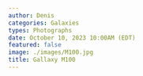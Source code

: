 ```yaml
---
author: Denis
categories: Galaxies
types: Photographs
date: October 10, 2023 10:00AM (EDT)
featured: false
image: ./images/M100.jpg
title: Gallaxy M100
---
```


